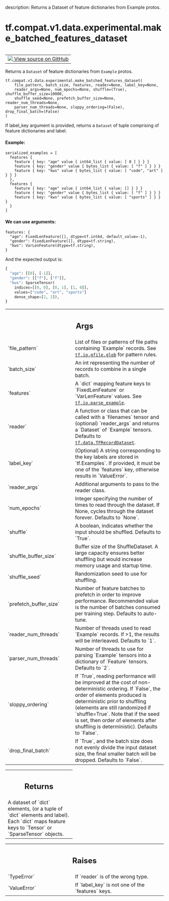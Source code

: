 description: Returns a Dataset of feature dictionaries from Example protos.

<div itemscope itemtype="http://developers.google.com/ReferenceObject">
<meta itemprop="name" content="tf.compat.v1.data.experimental.make_batched_features_dataset" />
<meta itemprop="path" content="Stable" />
</div>

# tf.compat.v1.data.experimental.make_batched_features_dataset

<!-- Insert buttons and diff -->

<table class="tfo-notebook-buttons tfo-api nocontent" align="left">
<td>
  <a target="_blank" href="https://github.com/tensorflow/tensorflow/blob/r2.3/tensorflow/python/data/experimental/ops/readers.py#L938-L958">
    <img src="https://www.tensorflow.org/images/GitHub-Mark-32px.png" />
    View source on GitHub
  </a>
</td>
</table>



Returns a `Dataset` of feature dictionaries from `Example` protos.

<pre class="devsite-click-to-copy prettyprint lang-py tfo-signature-link">
<code>tf.compat.v1.data.experimental.make_batched_features_dataset(
    file_pattern, batch_size, features, reader=None, label_key=None,
    reader_args=None, num_epochs=None, shuffle=(True), shuffle_buffer_size=10000,
    shuffle_seed=None, prefetch_buffer_size=None, reader_num_threads=None,
    parser_num_threads=None, sloppy_ordering=(False), drop_final_batch=(False)
)
</code></pre>



<!-- Placeholder for "Used in" -->

If label_key argument is provided, returns a `Dataset` of tuple
comprising of feature dictionaries and label.

#### Example:



```
serialized_examples = [
  features {
    feature { key: "age" value { int64_list { value: [ 0 ] } } }
    feature { key: "gender" value { bytes_list { value: [ "f" ] } } }
    feature { key: "kws" value { bytes_list { value: [ "code", "art" ] } } }
  },
  features {
    feature { key: "age" value { int64_list { value: [] } } }
    feature { key: "gender" value { bytes_list { value: [ "f" ] } } }
    feature { key: "kws" value { bytes_list { value: [ "sports" ] } } }
  }
]
```

#### We can use arguments:



```
features: {
  "age": FixedLenFeature([], dtype=tf.int64, default_value=-1),
  "gender": FixedLenFeature([], dtype=tf.string),
  "kws": VarLenFeature(dtype=tf.string),
}
```

And the expected output is:

```python
{
  "age": [[0], [-1]],
  "gender": [["f"], ["f"]],
  "kws": SparseTensor(
    indices=[[0, 0], [0, 1], [1, 0]],
    values=["code", "art", "sports"]
    dense_shape=[2, 2]),
}
```

<!-- Tabular view -->
 <table class="responsive fixed orange">
<colgroup><col width="214px"><col></colgroup>
<tr><th colspan="2"><h2 class="add-link">Args</h2></th></tr>

<tr>
<td>
`file_pattern`
</td>
<td>
List of files or patterns of file paths containing
`Example` records. See <a href="../../../../../tf/io/gfile/glob.md"><code>tf.io.gfile.glob</code></a> for pattern rules.
</td>
</tr><tr>
<td>
`batch_size`
</td>
<td>
An int representing the number of records to combine
in a single batch.
</td>
</tr><tr>
<td>
`features`
</td>
<td>
A `dict` mapping feature keys to `FixedLenFeature` or
`VarLenFeature` values. See <a href="../../../../../tf/io/parse_example.md"><code>tf.io.parse_example</code></a>.
</td>
</tr><tr>
<td>
`reader`
</td>
<td>
A function or class that can be
called with a `filenames` tensor and (optional) `reader_args` and returns
a `Dataset` of `Example` tensors. Defaults to <a href="../../../../../tf/data/TFRecordDataset.md"><code>tf.data.TFRecordDataset</code></a>.
</td>
</tr><tr>
<td>
`label_key`
</td>
<td>
(Optional) A string corresponding to the key labels are stored in
`tf.Examples`. If provided, it must be one of the `features` key,
otherwise results in `ValueError`.
</td>
</tr><tr>
<td>
`reader_args`
</td>
<td>
Additional arguments to pass to the reader class.
</td>
</tr><tr>
<td>
`num_epochs`
</td>
<td>
Integer specifying the number of times to read through the
dataset. If None, cycles through the dataset forever. Defaults to `None`.
</td>
</tr><tr>
<td>
`shuffle`
</td>
<td>
A boolean, indicates whether the input should be shuffled. Defaults
to `True`.
</td>
</tr><tr>
<td>
`shuffle_buffer_size`
</td>
<td>
Buffer size of the ShuffleDataset. A large capacity
ensures better shuffling but would increase memory usage and startup time.
</td>
</tr><tr>
<td>
`shuffle_seed`
</td>
<td>
Randomization seed to use for shuffling.
</td>
</tr><tr>
<td>
`prefetch_buffer_size`
</td>
<td>
Number of feature batches to prefetch in order to
improve performance. Recommended value is the number of batches consumed
per training step. Defaults to auto-tune.
</td>
</tr><tr>
<td>
`reader_num_threads`
</td>
<td>
Number of threads used to read `Example` records. If >1,
the results will be interleaved. Defaults to `1`.
</td>
</tr><tr>
<td>
`parser_num_threads`
</td>
<td>
Number of threads to use for parsing `Example` tensors
into a dictionary of `Feature` tensors. Defaults to `2`.
</td>
</tr><tr>
<td>
`sloppy_ordering`
</td>
<td>
If `True`, reading performance will be improved at
the cost of non-deterministic ordering. If `False`, the order of elements
produced is deterministic prior to shuffling (elements are still
randomized if `shuffle=True`. Note that if the seed is set, then order
of elements after shuffling is deterministic). Defaults to `False`.
</td>
</tr><tr>
<td>
`drop_final_batch`
</td>
<td>
If `True`, and the batch size does not evenly divide the
input dataset size, the final smaller batch will be dropped. Defaults to
`False`.
</td>
</tr>
</table>



<!-- Tabular view -->
 <table class="responsive fixed orange">
<colgroup><col width="214px"><col></colgroup>
<tr><th colspan="2"><h2 class="add-link">Returns</h2></th></tr>
<tr class="alt">
<td colspan="2">
A dataset of `dict` elements, (or a tuple of `dict` elements and label).
Each `dict` maps feature keys to `Tensor` or `SparseTensor` objects.
</td>
</tr>

</table>



<!-- Tabular view -->
 <table class="responsive fixed orange">
<colgroup><col width="214px"><col></colgroup>
<tr><th colspan="2"><h2 class="add-link">Raises</h2></th></tr>

<tr>
<td>
`TypeError`
</td>
<td>
If `reader` is of the wrong type.
</td>
</tr><tr>
<td>
`ValueError`
</td>
<td>
If `label_key` is not one of the `features` keys.
</td>
</tr>
</table>

